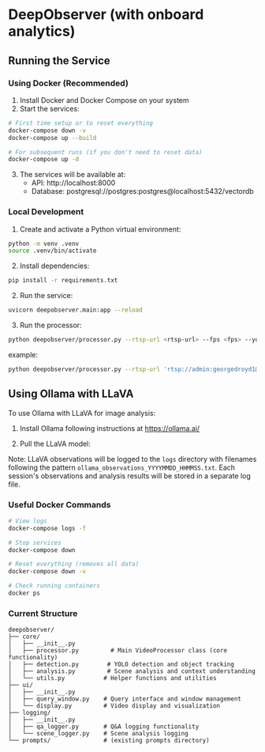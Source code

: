 # DeepObserver (with onboard analytics)
## Running the Service

### Using Docker (Recommended)
1. Install Docker and Docker Compose on your system
2. Start the services:
```bash
# First time setup or to reset everything
docker-compose down -v
docker-compose up --build

# For subsequent runs (if you don't need to reset data)
docker-compose up -d
```

3. The services will be available at:
   - API: http://localhost:8000
   - Database: postgresql://postgres:postgres@localhost:5432/vectordb

### Local Development
1. Create and activate a Python virtual environment:
```bash
python -m venv .venv
source .venv/bin/activate
```

2. Install dependencies:
```bash
pip install -r requirements.txt
```

2. Run the service:
```bash
uvicorn deepobserver.main:app --reload
```

3. Run the processor:
```bash
python deepobserver/processor.py --rtsp-url <rtsp-url> --fps <fps> --yolo-model <yolo-model> --llm-backend <llm-backend>
```
example: 
```bash
python deepobserver/processor.py --rtsp-url 'rtsp://admin:georgedroyd1@192.168.5.224:554' --llm-backend ollama
```

## Using Ollama with LLaVA

To use Ollama with LLaVA for image analysis:

1. Install Ollama following instructions at https://ollama.ai/

2. Pull the LLaVA model:

Note: LLaVA observations will be logged to the `logs` directory with filenames following the pattern `ollama_observations_YYYYMMDD_HHMMSS.txt`. Each session's observations and analysis results will be stored in a separate log file.

### Useful Docker Commands
```bash
# View logs
docker-compose logs -f

# Stop services
docker-compose down

# Reset everything (removes all data)
docker-compose down -v

# Check running containers
docker ps
```


### Current Structure

```
deepobserver/
├── core/
│   ├── __init__.py
│   ├── processor.py         # Main VideoProcessor class (core functionality)
│   ├── detection.py        # YOLO detection and object tracking
│   ├── analysis.py         # Scene analysis and context understanding
│   └── utils.py           # Helper functions and utilities
├── ui/
│   ├── __init__.py
│   ├── query_window.py    # Query interface and window management
│   └── display.py         # Video display and visualization
├── logging/
│   ├── __init__.py
│   ├── qa_logger.py       # Q&A logging functionality
│   └── scene_logger.py    # Scene analysis logging
└── prompts/               # (existing prompts directory)
```